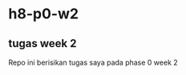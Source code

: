 # h8-p0-w2
tugas week 2
--------------------------------------
Repo ini berisikan tugas saya pada phase 0 week 2
